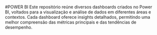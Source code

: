 #POWER BI 
   Este repositório reúne diversos dashboards criados no Power BI, 
voltados para a visualização e análise de dados em diferentes áreas e contextos. 
Cada dashboard oferece insights detalhados, 
permitindo uma melhor compreensão das métricas principais e das tendências de desempenho.
